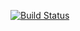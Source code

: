 [![Build Status](https://travis-ci.org/pikesley/pokrovsky.png?branch=master)](https://travis-ci.org/pikesley/pokrovsky)
